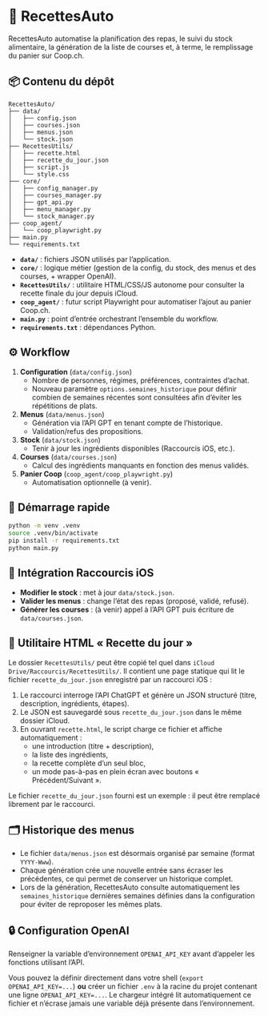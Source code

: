 # 🥘 RecettesAuto

RecettesAuto automatise la planification des repas, le suivi du stock alimentaire, la génération de la liste de courses et, à terme, le remplissage du panier sur Coop.ch.

## 📦 Contenu du dépôt

```
RecettesAuto/
├── data/
│   ├── config.json
│   ├── courses.json
│   ├── menus.json
│   └── stock.json
├── RecettesUtils/
│   ├── recette.html
│   ├── recette_du_jour.json
│   ├── script.js
│   └── style.css
├── core/
│   ├── config_manager.py
│   ├── courses_manager.py
│   ├── gpt_api.py
│   ├── menu_manager.py
│   └── stock_manager.py
├── coop_agent/
│   └── coop_playwright.py
├── main.py
└── requirements.txt
```

- **`data/`** : fichiers JSON utilisés par l’application.
- **`core/`** : logique métier (gestion de la config, du stock, des menus et des courses, + wrapper OpenAI).
- **`RecettesUtils/`** : utilitaire HTML/CSS/JS autonome pour consulter la recette finale du jour depuis iCloud.
- **`coop_agent/`** : futur script Playwright pour automatiser l’ajout au panier Coop.ch.
- **`main.py`** : point d’entrée orchestrant l’ensemble du workflow.
- **`requirements.txt`** : dépendances Python.

## ⚙️ Workflow

1. **Configuration** (`data/config.json`)
   - Nombre de personnes, régimes, préférences, contraintes d’achat.
   - Nouveau paramètre `options.semaines_historique` pour définir combien de semaines
     récentes sont consultées afin d’éviter les répétitions de plats.
2. **Menus** (`data/menus.json`)
   - Génération via l’API GPT en tenant compte de l’historique.
   - Validation/refus des propositions.
3. **Stock** (`data/stock.json`)
   - Tenir à jour les ingrédients disponibles (Raccourcis iOS, etc.).
4. **Courses** (`data/courses.json`)
   - Calcul des ingrédients manquants en fonction des menus validés.
5. **Panier Coop** (`coop_agent/coop_playwright.py`)
   - Automatisation optionnelle (à venir).

## 🚀 Démarrage rapide

```bash
python -m venv .venv
source .venv/bin/activate
pip install -r requirements.txt
python main.py
```

## 📱 Intégration Raccourcis iOS

- **Modifier le stock** : met à jour `data/stock.json`.
- **Valider les menus** : change l’état des repas (proposé, validé, refusé).
- **Générer les courses** : (à venir) appel à l’API GPT puis écriture de `data/courses.json`.

## 📖 Utilitaire HTML « Recette du jour »

Le dossier `RecettesUtils/` peut être copié tel quel dans `iCloud Drive/Raccourcis/RecettesUtils/`.
Il contient une page statique qui lit le fichier `recette_du_jour.json` enregistré par un raccourci iOS :

1. Le raccourci interroge l’API ChatGPT et génère un JSON structuré (titre, description, ingrédients, étapes).
2. Le JSON est sauvegardé sous `recette_du_jour.json` dans le même dossier iCloud.
3. En ouvrant `recette.html`, le script charge ce fichier et affiche automatiquement :
   - une introduction (titre + description),
   - la liste des ingrédients,
   - la recette complète d’un seul bloc,
   - un mode pas-à-pas en plein écran avec boutons « Précédent/Suivant ».

Le fichier `recette_du_jour.json` fourni est un exemple : il peut être remplacé librement par le raccourci.

## 🗂️ Historique des menus

- Le fichier `data/menus.json` est désormais organisé par semaine (format `YYYY-Www`).
- Chaque génération crée une nouvelle entrée sans écraser les précédentes, ce qui permet
  de conserver un historique complet.
- Lors de la génération, RecettesAuto consulte automatiquement les `semaines_historique`
  dernières semaines définies dans la configuration pour éviter de reproposer les mêmes plats.

## 🔒 Configuration OpenAI

Renseigner la variable d’environnement `OPENAI_API_KEY` avant d’appeler les fonctions utilisant l’API.

Vous pouvez la définir directement dans votre shell (`export OPENAI_API_KEY=...`) **ou** créer un fichier `.env`
à la racine du projet contenant une ligne `OPENAI_API_KEY=...`. Le chargeur intégré lit automatiquement ce
fichier et n’écrase jamais une variable déjà présente dans l’environnement.
